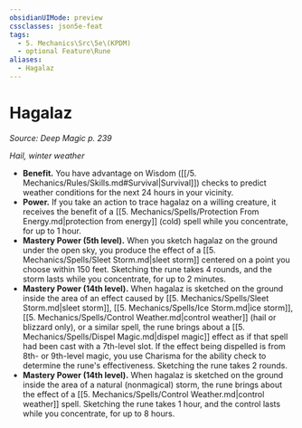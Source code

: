 ```yaml
---
obsidianUIMode: preview
cssclasses: json5e-feat
tags:
  - 5. Mechanics\Src\5e\(KPDM)
  - optional Feature\Rune
aliases:
  - Hagalaz
---
```

# Hagalaz
*Source: Deep Magic p. 239*  

*Hail, winter weather*

- **Benefit.** You have advantage on Wisdom ([[/5. Mechanics/Rules/Skills.md#Survival\|Survival]]) checks to predict weather conditions for the next 24 hours in your vicinity.  
- **Power.** If you take an action to trace hagalaz on a willing creature, it receives the benefit of a [[5. Mechanics/Spells/Protection From Energy.md\|protection from energy]] (cold) spell while you concentrate, for up to 1 hour.  
- **Mastery Power (5th level).** When you sketch hagalaz on the ground under the open sky, you produce the effect of a [[5. Mechanics/Spells/Sleet Storm.md\|sleet storm]] centered on a point you choose within 150 feet. Sketching the rune takes 4 rounds, and the storm lasts while you concentrate, for up to 2 minutes.  
- **Mastery Power (14th level).** When hagalaz is sketched on the ground inside the area of an effect caused by [[5. Mechanics/Spells/Sleet Storm.md\|sleet storm]], [[5. Mechanics/Spells/Ice Storm.md\|ice storm]], [[5. Mechanics/Spells/Control Weather.md\|control weather]] (hail or blizzard only), or a similar spell, the rune brings about a [[5. Mechanics/Spells/Dispel Magic.md\|dispel magic]] effect as if that spell had been cast with a 7th-level slot. If the effect being dispelled is from 8th- or 9th-level magic, you use Charisma for the ability check to determine the rune's effectiveness. Sketching the rune takes 2 rounds.  
- **Mastery Power (14th level).** When hagalaz is sketched on the ground inside the area of a natural (nonmagical) storm, the rune brings about the effect of a [[5. Mechanics/Spells/Control Weather.md\|control weather]] spell. Sketching the rune takes 1 hour, and the control lasts while you concentrate, for up to 8 hours.
